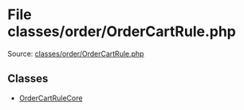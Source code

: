 File classes/order/OrderCartRule.php
=========

Source: [classes/order/OrderCartRule.php](https://github.com/PrestaShop/PrestaShop/blob/1.5.3.0/classes/order/OrderCartRule.php)


Classes
-------

* [OrderCartRuleCore](class.OrderCartRuleCore.md)

